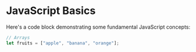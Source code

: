 # JavaScript Basics

Here's a code block demonstrating some fundamental JavaScript concepts:

```javascript
// Arrays
let fruits = ["apple", "banana", "orange"];
```
